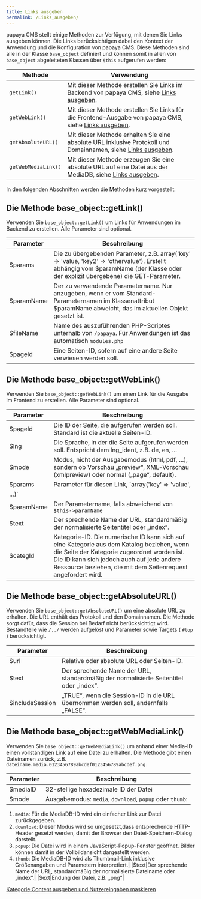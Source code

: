 ```yaml
---
title: Links ausgeben
permalink: /Links_ausgeben/
---
```


papaya CMS stellt einige Methoden zur Verfügung, mit denen Sie Links ausgeben können. Die Links berücksichtigen dabei den Kontext der Anwendung und die Konfiguration von papaya CMS. Diese Methoden sind alle in der Klasse `base_object` definiert und können somit in allen von `base_object` abgeleiteten Klassen über `$this` aufgerufen werden:

|Methode|Verwendung|
|-------|----------|
|`getLink()`|Mit dieser Methode erstellen Sie Links im Backend von papaya CMS, siehe [Links ausgeben](/Links_ausgeben "wikilink").|
|`getWebLink()`|Mit dieser Methode erstellen Sie Links für die Frontend-Ausgabe von papaya CMS, siehe [Links ausgeben](/Links_ausgeben "wikilink").|
|`getAbsoluteURL()`|Mit dieser Methode erhalten Sie eine absolute URL inklusive Protokoll und Domainnamen, siehe [Links ausgeben](/Links_ausgeben "wikilink").|
|`getWebMediaLink()`|Mit dieser Methode erzeugen Sie eine absolute URL auf eine Datei aus der MediaDB, siehe [Links ausgeben](/Links_ausgeben "wikilink").|

In den folgenden Abschnitten werden die Methoden kurz vorgestellt.

Die Methode base_object::getLink()
-----------------------------------

Verwenden Sie `base_object::getLink()` um Links für Anwendungen im Backend zu erstellen. Alle Parameter sind optional.

|Parameter|Beschreibung|
|---------|------------|
|\$params|Die zu übergebenden Parameter, z.B. array('key' =\> 'value, 'key2' =\> 'othervalue'). Erstellt abhängig vom \$paramName (der Klasse oder der explizit übergebene) die GET-Parameter.|
|\$paramName|Der zu verwendende Parametername. Nur anzugeben, wenn er vom Standard-Parameternamen im Klassenattribut \$paramName abweicht, das im aktuellen Objekt gesetzt ist.|
|\$fileName|Name des auszuführenden PHP-Scriptes unterhalb von `/papaya`. Für Anwendungen ist das automatisch `modules.php`|
|\$pageId|Eine Seiten-ID, sofern auf eine andere Seite verwiesen werden soll.|

Die Methode base_object::getWebLink()
--------------------------------------

Verwenden Sie `base_object::getWebLink()` um einen Link für die Ausgabe im Frontend zu erstellen. Alle Parameter sind optional.

|Parameter|Beschreibung|
|---------|------------|
|\$pageId|Die ID der Seite, die aufgerufen werden soll. Standard ist die aktuelle Seiten-ID.|
|\$lng|Die Sprache, in der die Seite aufgerufen werden soll. Entspricht dem lng_ident, z.B. de, en, ...|
|\$mode|Modus, nicht der Ausgabemodus (html, pdf, ...), sondern ob Vorschau „preview“, XML-Vorschau (xmlpreview) oder normal („page“, default).|
|\$params|Parameter für diesen Link, `array('key' => 'value',
          ...)`|
|\$paramName|Der Parametername, falls abweichend von `$this->paramName`|
|\$text|Der sprechende Name der URL, standardmäßig der normalisierte Seitentitel oder „index“.|
|\$categId|Kategorie-ID. Die numerische ID kann sich auf eine Kategorie aus dem Katalog beziehen, wenn die Seite der Kategorie zugeordnet worden ist. Die ID kann sich jedoch auch auf jede andere Ressource beziehen, die mit dem Seitenrequest angefordert wird.|

Die Methode base_object::getAbsoluteURL()
------------------------------------------

Verwenden Sie `base_object::getAbsoluteURL()` um eine absolute URL zu erhalten. Die URL enthält das Protokoll und den Domainnamen. Die Methode sorgt dafür, dass die Session bei Bedarf nicht berücksichtigt wird. Bestandteile wie `/../` werden aufgelöst und Parameter sowie Targets ( `#top` ) berücksichtigt.

|Parameter|Beschreibung|
|---------|------------|
|\$url|Relative oder absolute URL oder Seiten-ID.|
|\$text|Der sprechende Name der URL, standardmäßig der normalisierte Seitentitel oder „index“.|
|\$includeSession|„TRUE“, wenn die Session-ID in die URL übernommen werden soll, andernfalls „FALSE“.|

Die Methode base_object::getWebMediaLink()
-------------------------------------------

Verwenden Sie `base_object::getWebMediaLink()` um anhand einer Media-ID einen vollständigen Link auf eine Datei zu erhalten. Die Methode gibt einen Dateinamen zurück, z.B. `dateiname.media.0123456789abcdef0123456789abcdef.png`

|Parameter|Beschreibung|
|---------|------------|
|\$mediaID|32-stellige hexadezimale ID der Datei|
|\$mode|Ausgabemodus: `media`, `download`, `popup` oder `thumb`:

1.  `media`: Für die MediaDB-ID wird ein einfacher Link zur Datei zurückgegeben.
2.  `download`: Dieser Modus wird so umgesetzt,dass entsprechende HTTP-Header gesetzt werden, damit der Browser den Datei-Speichern-Dialog darstellt.
3.  `popup`: Die Datei wird in einem JavaScript-Popup-Fenster geöffnet. Bilder können damit in der Vollbildansicht dargestellt werden.
4.  `thumb`: Die MediaDB-ID wird als Thumbnail-Link inklusive Größenangaben und Parametern interpretiert.|
|\$text|Der sprechende Name der URL, standardmäßig der normalisierte Dateiname oder „index“.|
|\$ext|Endung der Datei, z.B. „png“|

[Kategorie:Content ausgeben und Nutzereingaben maskieren](/Kategorie:Content_ausgeben_und_Nutzereingaben_maskieren "wikilink")
